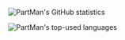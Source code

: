 ![PartMan's GitHub statistics](https://github-readme-stats.vercel.app/api?username=PartMan7&show_icons=true&count_private=true&show_icons=true&theme=gruvbox)

![PartMan's top-used languages](https://github-readme-stats.vercel.app/api/top-langs/?username=PartMan7&layout=compact&theme=gruvbox)
